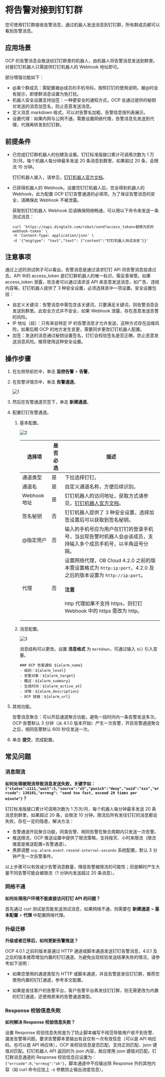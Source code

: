 # 将告警对接到钉钉群

您可使用钉钉群接收告警消息，通过机器人发送消息到钉钉群，所有群成员都可以看到告警消息。

## 应用场景

OCP 的告警消息会推送给钉钉群里的机器人，由机器人将告警消息发送到群里。对接钉钉机器人只需提供钉钉机器人的 Webhook 地址即可。

部分增强功能如下：

* @某个群成员：需配置被@成员的手机号码，按照钉钉的使用说明，被@时会有提示，即使群消息设置为免打扰。
* 机器人安全设置支持加签：一种更安全的通知方式，OCP 会通过提供的秘钥对发送的消息加签名，防止恶意发送消息。
* 定义消息 markdown 格式，可以对告警名加粗，告警信息按列表展示。
* 设置代理：如果内网与公网不通，需要设置网络代理，告警消息先发送到代理，代理再转发到钉钉群。

## 前提条件

* 已完成钉钉群机器人的创建及设置。钉钉标准版接口累计可调用次数为 1 万次/月。每个机器人每分钟最多发送 20 条消息到群里，如果超过 20 条，会限流 10 分钟。

  钉钉机器人接入，请参见，[钉钉机器人官方文档](https://open.dingtalk.com/document/orgapp/custom-robot-access)。

* 已获得机器人的 Webhook。设置完钉钉机器人后，您会得到机器人的 Webhook，此为配置 OCP 钉钉告警通道的必填项，为了保证告警消息的安全，请确保此 Webhook 不被泄露。

  获取到钉钉机器人 Webhook 后请确保网络畅通，可以用以下命令来发送一条测试消息：

    ```shell
    curl 'https://oapi.dingtalk.com/robot/send?access_token=替换为您的webhook-token' \
    -H 'Content-Type: application/json' \
    -d '{"msgtype": "text","text": {"content":"钉钉机器人测试消息"}}'
    ```

## 注意事项

通过上述的测试例子可以看出，告警消息是通过请求钉钉 API 将告警消息投递过去，API 中的 access_token 是钉钉群机器人的唯一标识，需妥善保管。如果 access_token 泄露，攻击者可以通过请求该 API 来恶意发送消息，如广告、违规内容等。钉钉机器人提供了 3 种安全设置，必须选择其中一项设置。安全设置包括：

* 自定义关键词：告警消息中需包含该关键词，只要满足关键词，则告警消息会发送到群里。此安全方式并不安全，如果 Webhook 泄露，存在恶意发送告警的风险。
* IP 地址（段）：只有来自特定 IP 的告警消息才允许发送，这种方式存在运维风险，如果后期 OCP 的地方发生变更，需要同步更改钉钉机器人配置。
* 加签：发送的消息通过秘钥设置签名，钉钉会校验签名是否正确，防止恶意发送消息风险。推荐使用这种安全设置。

## 操作步骤

1. 在左侧导航栏中，单击 **监控告警** > **告警**。

2. 在告警详情页中，单击 **告警通道**。

    ![1](https://obbusiness-private.oss-cn-shanghai.aliyuncs.com/doc/img/ocp/421/%E9%85%8D%E7%BD%AE%E9%92%89%E9%92%89%E5%91%8A%E8%AD%A6-1.png)

3. 然后在告警通道页签下，单击 **新建通道**。

4. 配置钉钉告警通道。

    1. 基本配置。

        ![2](https://obbusiness-private.oss-cn-shanghai.aliyuncs.com/doc/img/ocp/421/%E9%85%8D%E7%BD%AE%E9%92%89%E9%92%89%E5%91%8A%E8%AD%A6-2.png)

        | 选择项 | 是否必选 | 描述 |
        |-------|----------|------|
        | 通道类型 | 是 | 下拉选择钉钉。 |
        | 通道名 | 是 | 自定义通道名称，方便后续识别。 |
        | Webhook 地址 | 是 | 钉钉机器人的访问地址，获取方式请参见，[钉钉机器人官方文档](https://open.dingtalk.com/document/orgapp/custom-robot-access)。 |
        | 签名秘钥 | 否 | 钉钉机器人提供了 3 种安全设置，选择加签设置后可以获取到签名秘钥。 |
        | @指定用户 | 否 | 输入的手机号应为用户在钉钉的登录手机号，当出现告警时机器人会@该成员，支持输入多个成员手机号，以半角逗号分隔。 |
        | 代理 | 否 | 设置网络代理，OB Cloud 4.2.0 之前的版本需设置格式为 `http:ip:port`，4.2.0 及之后的版本设置为 `http://ip:port`。<main id="notice" type='notice'><h4>注意</h4><p>http 代理如果不支持 https，则钉钉 Webhook 中的 https 需改为 http。</p></main> |

    2. 消息配置。

        ![3](https://obbusiness-private.oss-cn-shanghai.aliyuncs.com/doc/img/ocp/421/%E9%85%8D%E7%BD%AE%E9%92%89%E9%92%89%E5%91%8A%E8%AD%A6-3.png)

        消息结构可以更改，设置 **消息格式** 为 `markdown`，可通过输入 `${}` 引入变量。

        ```shell
        ### OCP 告警通知 ${alarm_name}
        - 级别：${alarm_level}
        - 告警对象：${alarm_target}
        - 概述：${alarm_summary}
        - 生成时间：${alarm_active_at}
        - 详情：${alarm_description}
        - OCP 链接：${alarm_url}
        ```

5. 其他功能。

   告警消息聚合：可以开启通道聚合功能，避免一段时间内一条告警发送多次。OCP 告警默认 3 分钟（从 4.1.0 版本开始）产生一次告警，开启告警通道聚合之后，相同告警默认 600 秒仅发送一次。

6. 单击 **提交**，完成配置。

## 常见问题

### 消息限流

**如何处理被限流导致消息发送失败，关键字如：`{"status":1111,"wait":5,"source":"x5","punish":"deny","uuid":"xxx","errcode": 130101,"errmsg": "send too fast, exceed 20 times per minute"}`？**

钉钉标准版接口累计可调用次数为 1 万次/月，每个机器人每分钟最多发送 20 条消息到群里，如果超过 20 条，会限流 10 分钟。限流后所有发往钉钉的消息都会失败，存在一定的隐患，解决方法：

* 告警通道开启聚合功能，同类告警、相同告警在聚合周期内只发送一次告警。
* 推送限流，OCP 推送设置中提供了限流策略，支持按天、小时来限流（限流维度是推送配置+告警通道）。
* 黑屏调整 `ocp.alarm.event.resend-interval-seconds` 系统配置，默认 3 分钟产生一次告警事件。

以上步骤可以有效减少告警消息数量，降低告警被限流的可能性；但是瞬时产生大量不同告警可能会被限流（1 分钟内发送超过 20 条消息）。

### 网络不通

**如何处理用户环境不能直接访问钉钉 API 的问题？**

首先通过 curl 测试是否能发送测试消息，如果网络不通，则需要在 **新建通道** > **基本配置** > **代理** 中配置网络代理。

### 升级迁移

**升级或者迁移后，如何更新告警推送？**

OCP 4.0.1 之前的版本是通过 HTTP 通道或脚本通道发送钉钉告警消息，4.0.1 及之后的版本推荐增加内置的钉钉通道。为避免出现校验发送结果失败的情况，请参考如下说明：

* 如果您使用的通道类型为 HTTP 或脚本通道，并且告警是发往钉钉群，推荐您使用内置的钉钉通道，参考本文配置。

* 如果是发往客户的告警平台，客户告警平台再发往钉钉群，则无需更改为内置的钉钉通道，还使用原来的告警通道类型。

### Response 校验信息失败

**如何解决 Response 校验信息失败？**

设置 Response 校验信息失败是为了防止脚本编写不规范导致用户收不到告警、漏发告警等问题。要求告警脚本里输出有且仅有一次有效信息（可以是 API 响应码，也可以是 API 响应体），OCP 来校验信息是否匹配，支持正则匹配、json 键值对匹配。钉钉机器人 API 返回的为 json 内容，故应使用 json 键值对匹配。钉钉群消息通道的 Response 校验信息应设置为：`{"errcode":0,"errmsg":"ok"}`，脚本通道中不应输出除 Response 外的其他内容（如 curl 命令应加上 -s 参数防止输出进度信息）。
